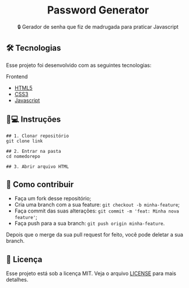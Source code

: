 <h1 align='center'>Password Generator</h1>
<p align='center'>🔒 Gerador de senha que fiz de madrugada para praticar Javascript </p>

## 🛠 Tecnologias

Esse projeto foi desenvolvido com as seguintes tecnologias:

Frontend
- [HTML5](https://pt.wikipedia.org/wiki/HTML5)
- [CSS3](https://pt.wikipedia.org/wiki/CSS3)
- [Javascript](https://developer.mozilla.org/pt-BR/docs/Web/JavaScript)

## 📱💻 Instruções

```
## 1. Clonar repositório
git clone link

## 2. Entrar na pasta
cd nomedorepo

## 3. Abrir arquivo HTML
```

## 🤔 Como contribuir

- Faça um fork desse repositório;
- Cria uma branch com a sua feature: `git checkout -b minha-feature`;
- Faça commit das suas alterações: `git commit -m 'feat: Minha nova feature'`;
- Faça push para a sua branch: `git push origin minha-feature`.

Depois que o merge da sua pull request for feito, você pode deletar a sua branch.

## 📝 Licença

Esse projeto está sob a licença MIT. Veja o arquivo [LICENSE](https://github.com/guivictorr/pet-finder/blob/master/LICENSE) para mais detalhes.
 
